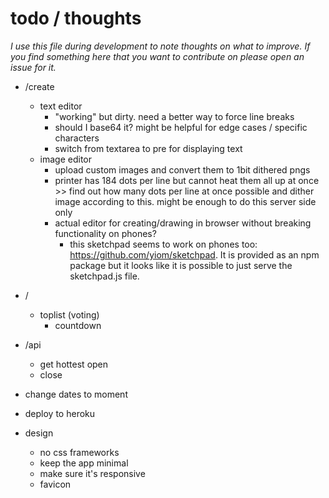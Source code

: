# todo / thoughts
_I use this file during development to note thoughts on what to improve. If you find something here that you want to contribute on please open an issue for it._

- /create
    - text editor
        - "working" but dirty. need a better way to force line breaks
        - should I base64 it? might be helpful for edge cases / specific characters
        - switch from textarea to pre for displaying text
    - image editor
        - upload custom images and convert them to 1bit dithered pngs
        - printer has 184 dots per line but cannot heat them all up at once >> find out how many dots per line at once possible and dither image according to this. might be enough to do this server side only
        - actual editor for creating/drawing in browser without breaking functionality on phones?
            - this sketchpad seems to work on phones too: https://github.com/yiom/sketchpad. It is provided as an npm package but it looks like it is possible to just serve the sketchpad.js file.
            
- /
    - toplist (voting)
        - countdown
- /api
    - get hottest open
    - close
- change dates to moment
- deploy to heroku
- design
    - no css frameworks
    - keep the app minimal
    - make sure it's responsive
    - favicon